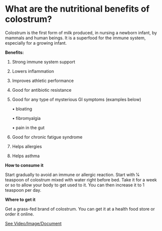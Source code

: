 # What are the nutritional benefits of colostrum?

Colostrum is the first form of milk produced, in nursing a newborn infant, by mammals and human beings. It is a superfood for the immune system, especially for a growing infant.

**Benefits:**

1. Strong immune system support

2. Lowers inflammation

3. Improves athletic performance

4. Good for antibiotic resistance

5. Good for any type of mysterious GI symptoms (examples below)

    • bloating

    • fibromyalgia

    • pain in the gut

6. Good for chronic fatigue syndrome

7. Helps allergies

8. Helps asthma

**How to consume it**

Start gradually to avoid an immune or allergic reaction. Start with 1⁄4 teaspoon of colostrum mixed with water right before bed. Take it for a week or so to allow your body to get used to it. You can then increase it to 1 teaspoon per day.

**Where to get it**

Get a grass-fed brand of colostrum. You can get it at a health food store or order it online.

 [See Video/Image/Document](https://hls-player.drberg.com/asset?path=migrated-assets/what-is-colostrum-drberg-on-benefits-of-colostrum)